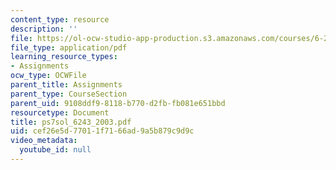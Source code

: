 ```yaml
---
content_type: resource
description: ''
file: https://ol-ocw-studio-app-production.s3.amazonaws.com/courses/6-243j-dynamics-of-nonlinear-systems-fall-2003/cef26e5d77011f7166ad9a5b879c9d9c_ps7sol_6243_2003.pdf
file_type: application/pdf
learning_resource_types:
- Assignments
ocw_type: OCWFile
parent_title: Assignments
parent_type: CourseSection
parent_uid: 9108ddf9-8118-b770-d2fb-fb081e651bbd
resourcetype: Document
title: ps7sol_6243_2003.pdf
uid: cef26e5d-7701-1f71-66ad-9a5b879c9d9c
video_metadata:
  youtube_id: null
---
```

